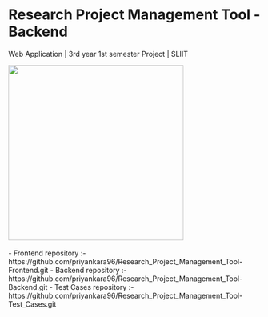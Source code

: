 # Research Project Management Tool - Backend
Web Application | 3rd year 1st semester Project | SLIIT

<img src="https://user-images.githubusercontent.com/88779731/163977767-669553a4-108e-42ed-bccb-e07309466b22.jpg"  width="350" >

<br/>
<br/>
- Frontend repository   :- https://github.com/priyankara96/Research_Project_Management_Tool-Frontend.git
- Backend repository    :- https://github.com/priyankara96/Research_Project_Management_Tool-Backend.git
- Test Cases repository :- https://github.com/priyankara96/Research_Project_Management_Tool-Test_Cases.git
